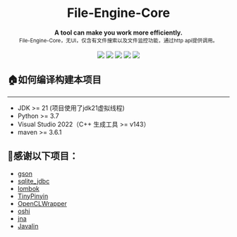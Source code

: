 <h1 align="center">File-Engine-Core</h1>

<div align="center">
  <strong>A tool can make you work more efficiently.</strong><br>
  <sub>File-Engine-Core，无UI，仅含有文件搜索以及文件监控功能，通过http api提供调用。</sub>
</div>
<br>
<div align="center">
  <img src="https://img.shields.io/badge/license-MIT-yellow"/>
  <img src="https://img.shields.io/badge/language-c++-brightgreen"/>
  <img src="https://img.shields.io/badge/language-java-brightgreen" />
  <img src="https://img.shields.io/badge/language-cuda-brightgreen"/>
  <img src="https://img.shields.io/badge/documentation-yes-brightgreen"/>
</div>

## 🏠如何编译构建本项目

---

- JDK >= 21  (项目使用了jdk21虚拟线程)
- Python >= 3.7
- Visual Studio 2022（C++ 生成工具 >= v143）
- maven >= 3.6.1


## 💖感谢以下项目：

- [gson](https://github.com/google/gson)
- [sqlite_jdbc](https://github.com/xerial/sqlite-jdbc)   
- [lombok](https://projectlombok.org/)   
- [TinyPinyin](https://github.com/promeG/TinyPinyin)
- [OpenCLWrapper](https://github.com/ProjectPhysX/OpenCL-Wrapper)
- [oshi](https://github.com/oshi/oshi)
- [jna](https://github.com/java-native-access/jna)
- [Javalin](https://javalin.io/)
